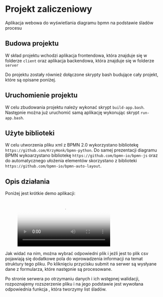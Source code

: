 # Projekt zaliczeniowy
Aplikacja webowa do wyświetlania diagramu bpmn na podstawie śladów procesu

## Budowa projektu
W skład projektu wchodzi aplikacja frontendowa, która znajduje się w folderze `client` 
oraz aplikacja backendowa, która znajduje się w folderze `server`

Do projektu zostały również dołączone skrypty bash budujące cały projekt, które są opisane poniżej.

## Uruchomienie projektu
W celu zbudowania projektu należy wykonać skrypt `build-app.bash`.
Następnie można już uruchomić samą aplikację wykonując skrypt `run-app.bash`.

## Użyte biblioteki
W celu utworzenia pliku xml z BPMN 2.0 wykorzystano bibliotekę `https://github.com/KrzyHonk/bpmn-python`.
Do samej prezentacji diagramu BPMN wykoarzystano bibliotekę `https://github.com/bpmn-io/bpmn-js` oraz do automatycznego ułożenia elementów skorzystano z biblioteki `https://github.com/bpmn-io/bpmn-auto-layout`.

## Opis działania
Poniżej jest krótkie demo aplikacji:
<!-- blank line -->
<figure class="video_container">
  <video controls="true" allowfullscreen="true" poster="images/demp.mp4">
    <source src="path/to/video.mp4" type="video/mp4">
    <source src="path/to/video.ogg" type="video/ogg">
    <source src="path/to/video.webm" type="video/webm">
  </video>
</figure>
<!-- blank line -->

Jak widać na nim, można wybrać odpowiedni plik i jeżli jest to plik csv pojawiają się dodatkowe pola do wprowadzenia informacji na temat struktury tego pliku. Po kliknięciu przycisku submit na serwer są wysłyane dane z formularza, które następnie są procesowane.

Po stronie serwera po otrzymaniu danych i ich wstępnej walidacji, rozpoznajemy rozszerzenie pliku i na jego podstawie jest wywołana odpowiednia funkcja , która tworzymy list śladów. 

